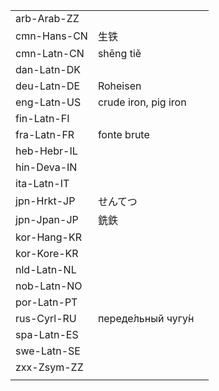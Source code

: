 | | | |
|-|-|-|
| arb-Arab-ZZ |  |  |
| cmn-Hans-CN | 生铁 |  |
| cmn-Latn-CN | shēng tiě |  |
| dan-Latn-DK |  |  |
| deu-Latn-DE | Roheisen |  |
| eng-Latn-US | crude iron, pig iron |  |
| fin-Latn-FI |  |  |
| fra-Latn-FR | fonte brute |  |
| heb-Hebr-IL |  |  |
| hin-Deva-IN |  |  |
| ita-Latn-IT |  |  |
| jpn-Hrkt-JP | せんてつ |  |
| jpn-Jpan-JP | 銑鉄 |  |
| kor-Hang-KR |  |  |
| kor-Kore-KR |  |  |
| nld-Latn-NL |  |  |
| nob-Latn-NO |  |  |
| por-Latn-PT |  |  |
| rus-Cyrl-RU | переде́льный чугу́н |  |
| spa-Latn-ES |  |  |
| swe-Latn-SE |  |  |
| zxx-Zsym-ZZ |  |  |
|  |  |  |